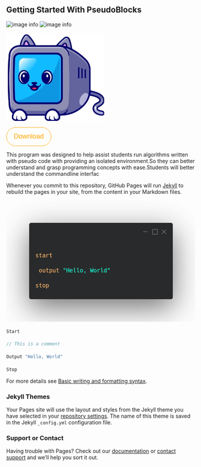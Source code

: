 ## Getting Started With PseudoBlocks

![image info](https://img.shields.io/github/v/release/daniel-kenan/pseudoblocks) ![image info](https://img.shields.io/github/license/daniel-kenan/pseudoblocks)

![image info](favicon.png) 

<button name="button" style="height:50px;width:120px; font-size:large;border-radius:50px;background:transparent;color:orange; border:1px solid orange" onclick="https://github.com/Daniel-Kenan/pseudoblocks/releases/download/v1.0.4/PseudoBlocksSetUp.exe:">Download</button>


This program was designed to help assist students run algorithms written with pseudo code with providing an isolated environment.So they can better understand and grasp programming concepts  with ease.Students will better understand the commandline interfac

Whenever you commit to this repository, GitHub Pages will run [Jekyll](https://jekyllrb.com/) to rebuild the pages in your site, from the content in your Markdown files.


![image info](hello2.png) 


```js
Start

// This is a comment

Output "Hello, World"

Stop
```

For more details see [Basic writing and formatting syntax](https://docs.github.com/en/github/writing-on-github/getting-started-with-writing-and-formatting-on-github/basic-writing-and-formatting-syntax).

### Jekyll Themes

Your Pages site will use the layout and styles from the Jekyll theme you have selected in your [repository settings](https://github.com/Daniel-Kenan/pseudo-blocks/settings/pages). The name of this theme is saved in the Jekyll `_config.yml` configuration file.

### Support or Contact

Having trouble with Pages? Check out our [documentation](https://docs.github.com/categories/github-pages-basics/) or [contact support](https://support.github.com/contact) and we’ll help you sort it out.
